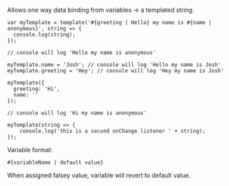 Allows one way data binding from variables -> a templated string.

    var myTemplate = template('#{greeting | Hello} my name is #{name | anonymous}', string => {
      console.log(string);
    });

    // console will log 'Hello my name is anonymous'

    myTemplate.name = 'Josh'; // console will log 'Hello my name is Josh'
    myTemplate.greeting = 'Hey'; // console will log 'Hey my name is Josh'

    myTemplate({
      greeting: 'Hi',
      name: ''
    });

    // console will log 'Hi my name is anonymous'
    
    myTemplate(string => {
        console.log('this is a second onChange listener ' + string);
    });

Variable format:

    #{variableName | default value}

When assigned falsey value, variable will revert to default value.
